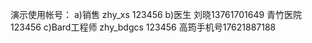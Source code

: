 演示使用帐号：
a)销售 zhy_xs  123456
b)医生 刘晓13761701649 青竹医院  123456
c)Bard工程师  zhy_bdgcs 123456  高筠手机号17621887188